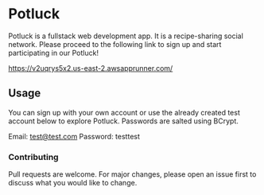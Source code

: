 # Potluck

Potluck is a fullstack web development app. It is a recipe-sharing social network. Please proceed to the following link to sign up and start participating in our Potluck!

https://v2uqrys5x2.us-east-2.awsapprunner.com/

## Usage

You can sign up with your own account or use the already created test account below to explore Potluck. Passwords are salted using BCrypt.

Email: test@test.com
Password: testtest

### Contributing

Pull requests are welcome. For major changes, please open an issue first to discuss what you would like to change.


